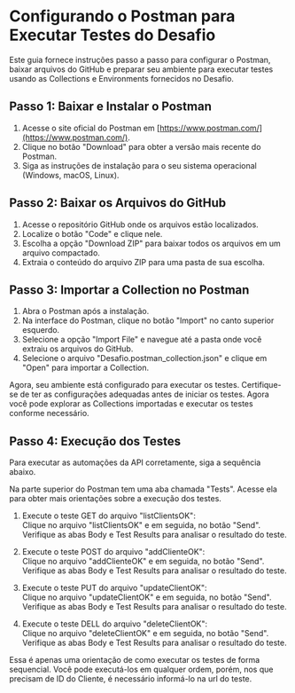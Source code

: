 # Configurando o Postman para Executar Testes do Desafio

Este guia fornece instruções passo a passo para configurar o Postman, baixar arquivos do GitHub e preparar seu ambiente para executar testes usando as Collections e Environments fornecidos no Desafio.

## Passo 1: Baixar e Instalar o Postman

1. Acesse o site oficial do Postman em [https://www.postman.com/](https://www.postman.com/).
2. Clique no botão "Download" para obter a versão mais recente do Postman.
3. Siga as instruções de instalação para o seu sistema operacional (Windows, macOS, Linux).

## Passo 2: Baixar os Arquivos do GitHub

1. Acesse o repositório GitHub onde os arquivos estão localizados.
2. Localize o botão "Code" e clique nele.
3. Escolha a opção "Download ZIP" para baixar todos os arquivos em um arquivo compactado.
4. Extraia o conteúdo do arquivo ZIP para uma pasta de sua escolha.

## Passo 3: Importar a Collection no Postman

1. Abra o Postman após a instalação.
2. Na interface do Postman, clique no botão "Import" no canto superior esquerdo.
3. Selecione a opção "Import File" e navegue até a pasta onde você extraiu os arquivos do GitHub.
4. Selecione o arquivo "Desafio.postman_collection.json" e clique em "Open" para importar a Collection.

Agora, seu ambiente está configurado para executar os testes. Certifique-se de ter as configurações adequadas antes de iniciar os testes. Agora você pode explorar as Collections importadas e executar os testes conforme necessário.

## Passo 4: Execução dos Testes

Para executar as automações da API corretamente, siga a sequência abaixo.

Na parte superior do Postman tem uma aba chamada "Tests". Acesse ela para obter mais orientações sobre a execução dos testes.


1. Execute o teste GET do arquivo "listClientsOK":</br>
	Clique no arquivo "listClientsOK" e em seguida, no botão "Send".</br>
	Verifique as abas Body e Test Results para analisar o resultado do teste.

2. Execute o teste POST do arquivo "addClienteOK":</br>
	Clique no arquivo "addClienteOK" e em seguida, no botão "Send".</br>
	Verifique as abas Body e Test Results para analisar o resultado do teste.

3. Execute o teste PUT do arquivo "updateClientOK":</br>
	Clique no arquivo "updateClientOK" e em seguida, no botão "Send".</br>
	Verifique as abas Body e Test Results para analisar o resultado do teste.

4. Execute o teste DELL do arquivo "deleteClientOK":</br>
	Clique no arquivo "deleteClientOK" e em seguida, no botão "Send".</br>
	Verifique as abas Body e Test Results para analisar o resultado do teste.

Essa é apenas uma orientação de como executar os testes de forma sequencial. Você pode executá-los em qualquer ordem, porém, nos que precisam de ID do Cliente, é necessário informá-lo na url do teste.
